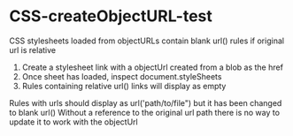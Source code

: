 CSS-createObjectURL-test
========================

CSS stylesheets loaded from objectURLs contain blank url() rules if original url is relative

1. Create a stylesheet link with a objectUrl created from a blob as the href  
2. Once sheet has loaded, inspect document.styleSheets
3. Rules containing relative url() links will display as empty

Rules with urls should display as url('path/to/file") but it has been changed to blank url()
Without a reference to the original url path there is no way to update it to work with the objectUrl
